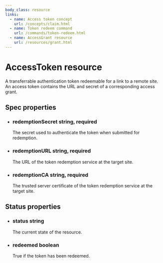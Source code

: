 ```yaml
---
body_class: resource
links:
  - name: Access token concept
    url: /concepts/claim.html
  - name: Token redeem command
    url: /commands/token-redeem.html
  - name: AccessGrant resource
    url: /resources/grant.html
---
```


# AccessToken resource

<section>

A transferrable authentication token redeemable for a link
to a remote site.  An access token contains the URL and
secret of a corresponding access grant.

</section>

<section>

## Spec properties

- <h3 id="redemptionsecret">redemptionSecret <span class="property-info">string, required</span></h3>

  The secret used to authenticate the token when submitted
  for redemption.

- <h3 id="redemptionurl">redemptionURL <span class="property-info">string, required</span></h3>

  The URL of the token redemption service at the target
  site.

- <h3 id="redemptionca">redemptionCA <span class="property-info">string, required</span></h3>

  The trusted server certificate of the token redemption
  service at the target site.

</section>

<section>

## Status properties

- <h3 id="status">status <span class="property-info">string</span></h3>

  The current state of the resource.

- <h3 id="redeemed">redeemed <span class="property-info">boolean</span></h3>

  True if the token has been redeemed.

</section>
